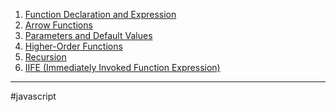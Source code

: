 1. [Function Declaration and Expression](js_function_declaration_expression.md)
2. [Arrow Functions](js_arrow_functions.md)
3. [Parameters and Default Values](js_parameters_default_values.md)
4. [Higher-Order Functions](js_higher_order_functions.md)
5. [Recursion](js_recursion.md)
6. [IIFE (Immediately Invoked Function Expression)](js_iife.md)

- - - 
#javascript 

